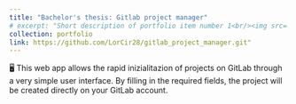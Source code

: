 ```yaml
---
title: "Bachelor's thesis: Gitlab project manager"
# excerpt: "Short description of portfolio item number 1<br/><img src='/images/500x300.png'>"
collection: portfolio
link: https://github.com/LorCir28/gitlab_project_manager.git"
---
```


🖥 This web app allows the rapid inizialitazion of projects on GitLab through a very simple user interface.
By filling in the required fields, the project will be created directly on your GitLab account.